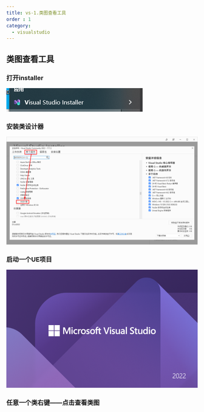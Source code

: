 ```yaml
---
title: vs-1.类图查看工具
order : 1
category:
  - visualstudio
---
```


## 类图查看工具

### 打开installer

![](assets%2Finstaller.png)

### 安装类设计器

![](assets%2Fclasslook.png)

### 启动一个UE项目

![](assets%2FSTARTUE.png)

### 任意一个类右键——点击查看类图